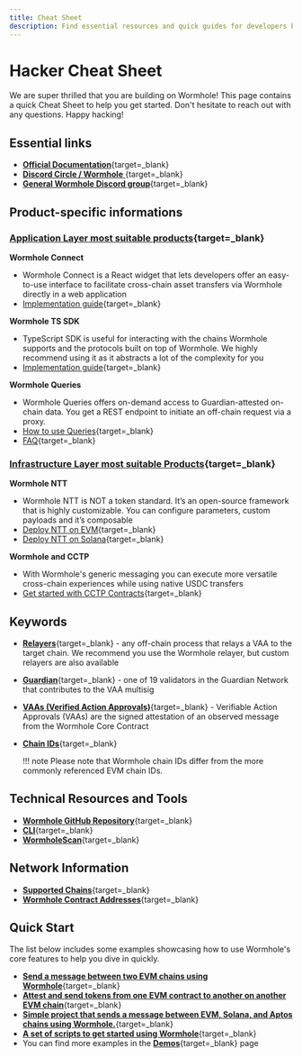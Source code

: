 ```yaml
---
title: Cheat Sheet
description: Find essential resources and quick guides for developers building cross-chain applications with Wormhole, covering SDKs, queries, and integrations.
---
```


# Hacker Cheat Sheet

We are super thrilled that you are building on Wormhole! This page contains a quick Cheat Sheet to help you get started. Don't hesitate to reach out with any questions. Happy hacking!

## Essential links

- [**Official Documentation**](/docs/){target=\_blank}
- [**Discord Circle / Wormhole** ](https://discord.com/invite/buildoncircle){target=\_blank}
- [**General Wormhole Discord group**](https://discord.com/invite/GYeQg2a4){target=\_blank}

## Product-specific informations

### [Application Layer most suitable products](/docs/build/applications/){target=\_blank}

**Wormhole Connect**

- Wormhole Connect is a React widget that lets developers offer an easy-to-use interface to facilitate cross-chain asset transfers via Wormhole directly in a web application
- [Implementation guide](/docs/build/applications/connect/overview/){target=\_blank} 

**Wormhole TS SDK**

- TypeScript SDK is useful for interacting with the chains Wormhole supports and the protocols built on top of Wormhole. We highly recommend using it as it abstracts a lot of the complexity for you
- [Implementation guide](/docs/build/applications/wormhole-sdk/){target=\_blank}

**Wormhole Queries**

- Wormhole Queries offers on-demand access to Guardian-attested on-chain data. You get a REST endpoint to initiate an off-chain request via a proxy.
-  [How to use Queries](/docs/build/applications/queries/use-queries/){target=\_blank}
-  [FAQ](/docs/build/applications/queries/faqs/){target=\_blank}

### [Infrastructure Layer most suitable Products](/docs/build/contract-integrations/){target=\_blank}

**Wormhole NTT**

- Wormhole NTT is NOT a token standard. It’s an open-source framework that is highly customizable. You can configure parameters, custom payloads and it’s composable
- [Deploy NTT on EVM](/docs/build/contract-integrations/native-token-transfers/deployment-process/deploy-to-evm/){target=\_blank}
- [Deploy NTT on Solana](/docs/build/contract-integrations/native-token-transfers/deployment-process/deploy-to-solana/){target=\_blank}

**Wormhole and CCTP**

- With Wormhole's generic messaging you can execute more versatile cross-chain experiences while using native USDC transfers
- [Get started with CCTP Contracts](/docs/build/contract-integrations/cctp/){target=\_blank}

## Keywords

- [**Relayers**](/docs/learn/infrastructure/relayer/){target=\_blank} - any off-chain process that relays a VAA to the target chain. We recommend you use the Wormhole relayer, but custom relayers are also available
- [**Guardian**](/docs/learn/infrastructure/guardians/){target=\_blank} - one of 19 validators in the Guardian Network that contributes to the VAA multisig
- [**VAAs (Verified Action Approvals)**](/docs/learn/infrastructure/vaas/){target=\_blank} - Verifiable Action Approvals (VAAs) are the signed attestation of an observed message from the Wormhole Core Contract
- [**Chain IDs**](/docs/build/reference/chain-ids/){target=\_blank}

    !!! note
        Please note that Wormhole chain IDs differ from the more commonly referenced EVM chain IDs.

## Technical Resources and Tools

- [**Wormhole GitHub Repository**](https://github.com/wormhole-foundation){target=\_blank}
- [**CLI**](/docs/build/toolkit/cli/){target=\_blank}
- [**WormholeScan**](https://wormholescan.io/){target=\_blank}

## Network Information

- [**Supported Chains**](/docs/build/start-building/supported-networks/){target=\_blank}
- [**Wormhole Contract Addresses**](/docs/build/reference/contract-addresses/){target=\_blank}

## Quick Start

The list below includes some examples showcasing how to use Wormhole's core features to help you dive in quickly.

- [**Send a message between two EVM chains using Wormhole**](https://github.com/wormhole-foundation/xdapp-book/tree/main/projects/evm-messenger){target=\_blank}
- [**Attest and send tokens from one EVM contract to another on another EVM chain**](https://github.com/wormhole-foundation/xdapp-book/tree/main/projects/evm-tokenbridge){target=\_blank}
- [**Simple project that sends a message between EVM, Solana, and Aptos chains using Wormhole.**](https://github.com/wormhole-foundation/xdapp-book/tree/main/projects/messenger-v2){target=\_blank}
- [**A set of scripts to get started using Wormhole**](https://github.com/wormhole-foundation/xdapp-book/tree/main/projects/wormhole-local-validator){target=\_blank}
- You can find more examples in the [**Demos**](){target=\_blank} page

